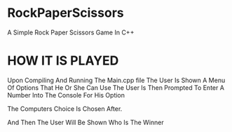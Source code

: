 # RockPaperScissors
 A Simple Rock Paper Scissors Game In C++

# HOW IT IS PLAYED

Upon Compiling And Running The Main.cpp file The User Is Shown A Menu Of Options That He Or She Can Use
The User Is Then Prompted To Enter A Number Into The Console For His Option

The Computers Choice Is Chosen After.

And Then The User Will Be Shown Who Is The Winner
